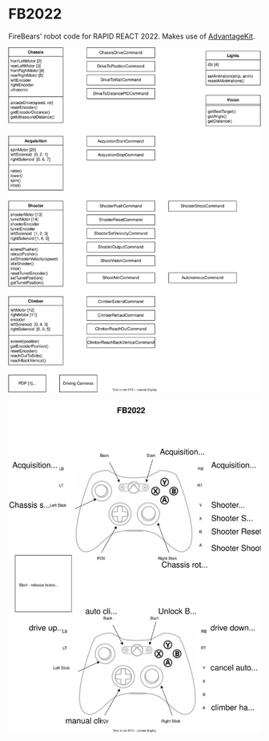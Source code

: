 # FB2022

FireBears' robot code for RAPID REACT 2022.
Makes use of [AdvantageKit](https://github.com/Mechanical-Advantage/AdvantageKit).

![Software Design](./img/FB2022_design.drawio.svg)

![Controllers](./img/FB2022_controller.drawio.svg)
